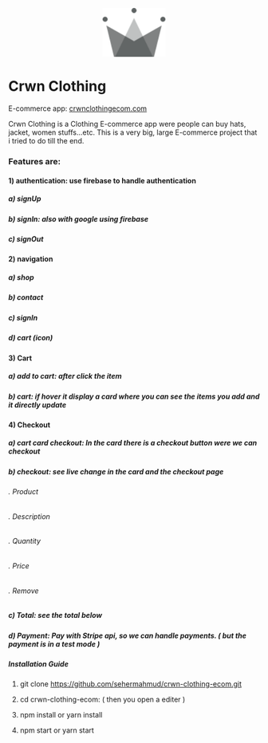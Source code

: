 <p align="center">
  <a href="https://github.com/sehermahmud/crwn-clothing-ecom">
    <img src="./image/crown.svg" alt="Logo" width="25%" height="35%">
  </a>  
  
  # Crwn Clothing
</p>

E-commerce app: [crwnclothingecom.com](https://github.com/sehermahmud/crwn-clothing-ecom)

Crwn Clothing is a Clothing E-commerce app were people can buy hats, jacket, women stuffs...etc. This is a very big, large E-commerce project that i tried to do till the end.

### Features are:

#### 1) authentication: use firebase to handle authentication

##### a) signUp

##### b) signIn: also with google using firebase

##### c) signOut

#### 2) navigation

##### a) shop

##### b) contact

##### c) signIn

##### d) cart (icon)

#### 3) Cart

##### a) add to cart: after click the item

##### b) cart: if hover it display a card where you can see the items you add and it directly update

#### 4) Checkout

##### a) cart card checkout: In the card there is a checkout button were we can checkout

##### b) checkout: see live change in the card and the checkout page

###### . Product

###### . Description

###### . Quantity

###### . Price

###### . Remove

##### c) Total: see the total below

##### d) Payment: Pay with Stripe api, so we can handle payments. ( but the payment is in a test mode )

##### Installation Guide

1. git clone https://github.com/sehermahmud/crwn-clothing-ecom.git

2. cd crwn-clothing-ecom: ( then you open a editer )

3. npm install or yarn install

4. npm start or yarn start
